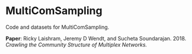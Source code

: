# MultiComSampling

Code and datasets for MultiComSampling.

**Paper**: Ricky Laishram, Jeremy D Wendt, and Sucheta Soundarajan. 2018. _Crawling the Community Structure of Multiplex Networks._
